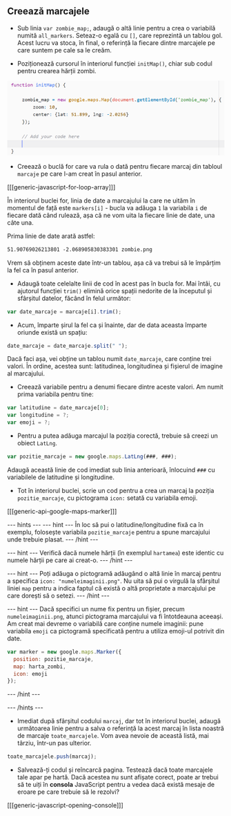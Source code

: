 ## Creează marcajele

+ Sub linia `var zombie_map;`, adaugă o altă linie pentru a crea o variabilă numită `all_markers`. Seteaz-o egală cu `[]`, care reprezintă un tablou gol. Acest lucru va stoca, în final, o referință la fiecare dintre marcajele pe care suntem pe cale sa le creăm.

+ Poziționează cursorul în interiorul funcției `initMap()`, chiar sub codul pentru crearea hărții zombi.

![Adaugă codul marcajului aici](images/add-marker-code.png)

+ Creează o buclă for care va rula o dată pentru fiecare marcaj din tabloul `marcaje` pe care l-am creat în pasul anterior.

[[[generic-javascript-for-loop-array]]]

În interiorul buclei for, linia de date a marcajului la care ne uităm în momentul de față este `markers[i]` - bucla va adăuga `1` la variabila `i` de fiecare dată când rulează, așa că ne vom uita la fiecare linie de date, una câte una.

Prima linie de date arată astfel:

```html
51.90769026213801 -2.068905830383301 zombie.png
```

Vrem să obținem aceste date într-un tablou, așa că va trebui să le împărțim la fel ca în pasul anterior.

+ Adaugă toate celelalte linii de cod în acest pas în bucla for. Mai întâi, cu ajutorul funcției `trim()` elimină orice spații nedorite de la începutul și sfârșitul datelor, făcând în felul următor:

```JavaScript
var date_marcaje = marcaje[i].trim();
```

+ Acum, împarte șirul la fel ca și înainte, dar de data aceasta împarte oriunde există un spațiu:

```JavaScript
date_marcaje = date_marcaje.split(" ");
```

Dacă faci așa, vei obține un tablou numit `date_marcaje`, care conține trei valori. În ordine, acestea sunt: latitudinea, longitudinea și fișierul de imagine al marcajului.

+ Creează variabile pentru a denumi fiecare dintre aceste valori. Am numit prima variabila pentru tine:

```JavaScript
var latitudine = date_marcaje[0];
var longitudine = ?;
var emoji = ?;
```

+ Pentru a putea adăuga marcajul la poziția corectă, trebuie să creezi un obiect `LatLng`.

```JavaScript
var pozitie_marcaje = new google.maps.LatLng(###, ###);
```

Adaugă această linie de cod imediat sub linia anterioară, înlocuind `###` cu variabilele de latitudine și longitudine.

+ Tot în interiorul buclei, scrie un cod pentru a crea un marcaj la poziția `pozitie_marcaje`, cu pictograma `icon:` setată cu variabila emoji.

[[[generic-api-google-maps-marker]]]

\--- hints \--- \--- hint \--- În loc să pui o latitudine/longitudine fixă ca în exemplu, folosește variabila `pozitie_marcaje` pentru a spune marcajului unde trebuie plasat. \--- /hint \---

\--- hint \--- Verifică dacă numele hărții (în exemplul `hartamea`) este identic cu numele hărții pe care ai creat-o. \--- /hint \---

\--- hint \--- Poți adăuga o pictogramă adăugând o altă linie în marcaj pentru a specifica `icon: "numeleimaginii.png"`. Nu uita să pui o virgulă la sfârșitul liniei `map` pentru a indica faptul că există o altă proprietate a marcajului pe care dorești să o setezi. \--- /hint \---

\--- hint \--- Dacă specifici un nume fix pentru un fișier, precum `numeleimaginii.png`, atunci pictograma marcajului va fi întotdeauna aceeași. Am creat mai devreme o variabilă care conține numele imaginii: pune variabila `emoji` ca pictogramă specificată pentru a utiliza emoji-ul potrivit din date.

```JavaScript
var marker = new google.maps.Marker({
  position: pozitie_marcaje,
  map: harta_zombi,
  icon: emoji
});
```

\--- /hint \---

\--- /hints \---

+ Imediat după sfârșitul codului `marcaj`, dar tot în interiorul buclei, adaugă următoarea linie pentru a salva o referință la acest marcaj în lista noastră de marcaje `toate_marcajele`. Vom avea nevoie de această listă, mai târziu, într-un pas ulterior.

```JavaScript
toate_marcajele.push(marcaj);
```

+ Salvează-ți codul și reîncarcă pagina. Testează dacă toate marcajele tale apar pe hartă. Dacă acestea nu sunt afișate corect, poate ar trebui să te uiți în **consola** JavaScript pentru a vedea dacă există mesaje de eroare pe care trebuie să le rezolvi?

[[[generic-javascript-opening-console]]]